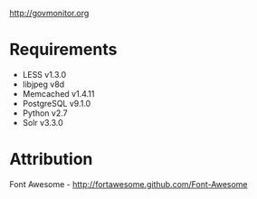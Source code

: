 http://govmonitor.org

# Requirements

* LESS v1.3.0
* libjpeg v8d
* Memcached v1.4.11
* PostgreSQL v9.1.0
* Python v2.7
* Solr v3.3.0

# Attribution

Font Awesome - http://fortawesome.github.com/Font-Awesome
